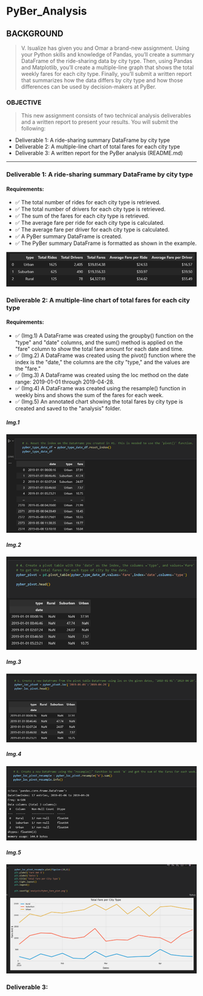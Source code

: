 # PyBer_Analysis
## BACKGROUND

> V. Isualize has given you and Omar a brand-new assignment. Using your Python skills and knowledge of Pandas, you’ll create a summary DataFrame of the ride-sharing data by city type. Then, using Pandas and Matplotlib, you’ll create a multiple-line graph that shows the total weekly fares for each city type. Finally, you’ll submit a written report that summarizes how the data differs by city type and how those differences can be used by decision-makers at PyBer.

### OBJECTIVE

>This new assignment consists of two technical analysis deliverables and a written report to present your results. 
> You will submit the following:

- Deliverable 1: A ride-sharing summary DataFrame by city type
- Deliverable 2: A multiple-line chart of total fares for each city type
- Deliverable 3: A written report for the PyBer analysis (README.md)

---

### Deliverable 1: A ride-sharing summary DataFrame by city type

#### Requirements:
- :white_check_mark: The total number of rides for each city type is retrieved. 
- :white_check_mark: The total number of drivers for each city type is retrieved. 
- :white_check_mark: The sum of the fares for each city type is retrieved. 
- :white_check_mark: The average fare per ride for each city type is calculated. 
- :white_check_mark: The average fare per driver for each city type is calculated. 
- :white_check_mark: A PyBer summary DataFrame is created.
- :white_check_mark: The PyBer summary DataFrame is formatted as shown in the example. 

![This is an image](https://github.com/jcaraway-na/PyBer_Analysis/blob/main/Resources/pyber_summary_dataframe.png)

### Deliverable 2: A multiple-line chart of total fares for each city type

#### Requirements:
- :white_check_mark: (Img.1) A DataFrame was created using the groupby() function on the "type" and "date" columns, and the sum() method is applied on the "fare" column to show the total fare amount for each date and time. 
- :white_check_mark: (Img.2) A DataFrame was created using the pivot() function where the index is the "date," the columns are the city "type," and the values are the "fare." 
- :white_check_mark: (Img.3) A DataFrame was created using the loc method on the date range: 2019-01-01 through 2019-04-28. 
- :white_check_mark: (Img.4) A DataFrame was created using the resample() function in weekly bins and shows the sum of the fares for each week. 
- :white_check_mark: (Img.5) An annotated chart showing the total fares by city type is created and saved to the "analysis" folder. 


##### Img.1

![This is an image](https://github.com/jcaraway-na/PyBer_Analysis/blob/main/Resources/pyber_dataframe_groupby.png)

##### Img.2

![This is an image](https://github.com/jcaraway-na/PyBer_Analysis/blob/main/Resources/pyber_pivot_dataframe.png)

##### Img.3

![This is an image](https://github.com/jcaraway-na/PyBer_Analysis/blob/main/Resources/pyber_dataframe_loc.png)

##### Img.4

![This is an image](https://github.com/jcaraway-na/PyBer_Analysis/blob/main/Resources/pyber_dataframe_resample.png)

##### Img.5

![This is an image](https://github.com/jcaraway-na/PyBer_Analysis/blob/main/Resources/pyber_linechart.png)

### Deliverable 3:

